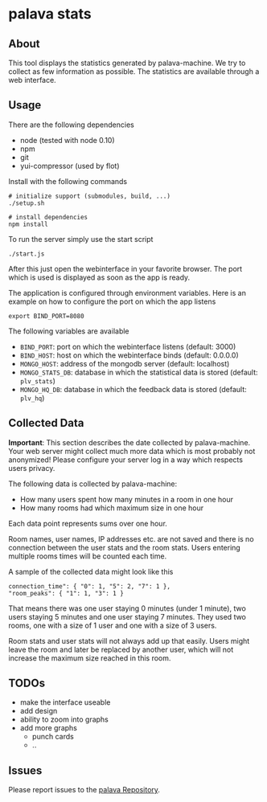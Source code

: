 # palava stats

## About

This tool displays the statistics generated by palava-machine. We try to
collect as few information as possible. The statistics are available through a
web interface.

## Usage

There are the following dependencies

* node (tested with node 0.10)
* npm
* git
* yui-compressor (used by flot)

Install with the following commands

	# initialize support (submodules, build, ...)
	./setup.sh

	# install dependencies
	npm install

To run the server simply use the start script

	./start.js

After this just open the webinterface in your favorite browser. The port which
is used is displayed as soon as the app is ready.

The application is configured through environment variables. Here is an example
on how to configure the port on which the app listens

	export BIND_PORT=8080

The following variables are available

* `BIND_PORT`: port on which the webinterface listens (default: 3000)
* `BIND_HOST`: host on which the webinterface binds (default: 0.0.0.0)
* `MONGO_HOST`: address of the mongodb server (default: localhost)
* `MONGO_STATS_DB`: database in which the statistical data is stored (default: `plv_stats`)
* `MONGO_HQ_DB`: database in which the feedback data is stored (default: `plv_hq`)

## Collected Data

**Important**: This section describes the date collected by palava-machine. Your
web server might collect much more data which is most probably not anonymized!
Please configure your server log in a way which respects users privacy.

The following data is collected by palava-machine:

* How many users spent how many minutes in a room in one hour
* How many rooms had which maximum size in one hour

Each data point represents sums over one hour.

Room names, user names, IP addresses etc. are not saved and there is no
connection between the user stats and the room stats. Users entering multiple
rooms times will be counted each time.

A sample of the collected data might look like this

	connection_time": { "0": 1, "5": 2, "7": 1 },
	"room_peaks": { "1": 1, "3": 1 }

That means there was one user staying 0 minutes (under 1 minute), two users
staying 5 minutes and one user staying 7 minutes. They used two rooms, one with
a size of 1 user and one with a size of 3 users.

Room stats and user stats will not always add up that easily. Users might
leave the room and later be replaced by another user, which will not increase
the maximum size reached in this room.

## TODOs

* make the interface useable
* add design
* ability to zoom into graphs
* add more graphs
	* punch cards
	* ..

## Issues

Please report issues to the [palava Repository](https://github.com/palavatv/palava/issues).
